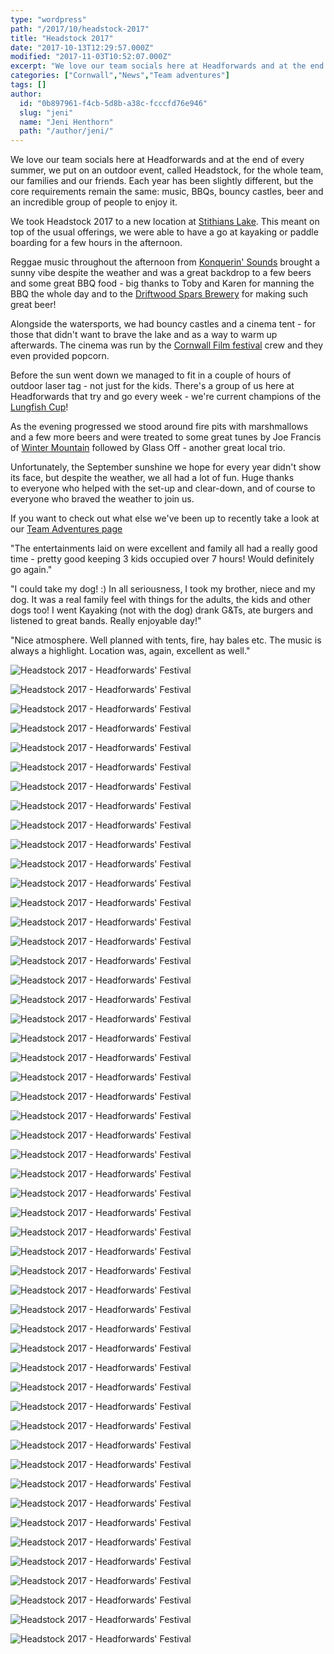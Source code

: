 ```yaml
---
type: "wordpress"
path: "/2017/10/headstock-2017"
title: "Headstock 2017"
date: "2017-10-13T12:29:57.000Z"
modified: "2017-11-03T10:52:07.000Z"
excerpt: "We love our team socials here at Headforwards and at the end of every summer, we put on an outdoor event, called Headstock, for the whole team, our families and our friends. Each year has been slightly different, but the core requirements remain the same: music, BBQs, bouncy castles, beer and an incredible group of …"
categories: ["Cornwall","News","Team adventures"]
tags: []
author:
  id: "0b897961-f4cb-5d8b-a38c-fcccfd76e946"
  slug: "jeni"
  name: "Jeni Henthorn"
  path: "/author/jeni/"
---
```

We love our team socials here at Headforwards and at the end of every summer, we put on an outdoor event, called Headstock, for the whole team, our families and our friends. Each year has been slightly different, but the core requirements remain the same: music, BBQs, bouncy castles, beer and an incredible group of people to enjoy it.

We took Headstock 2017 to a new location at [Stithians Lake](https://www.southwestlakes.co.uk/location/stithians-lake/). This meant on top of the usual offerings, we were able to have a go at kayaking or paddle boarding for a few hours in the afternoon.

Reggae music throughout the afternoon from [Konquerin' Sounds](https://www.facebook.com/konquerin.soundz) brought a sunny vibe despite the weather and was a great backdrop to a few beers and some great BBQ food - big thanks to Toby and Karen for manning the BBQ the whole day and to the [Driftwood Spars Brewery](https://www.driftwoodsparsbrewery.com/) for making such great beer!

Alongside the watersports, we had bouncy castles and a cinema tent - for those that didn't want to brave the lake and as a way to warm up afterwards. The cinema was run by the [Cornwall Film festival](http://cornwallfilmfestival.com/) crew and they even provided popcorn.

Before the sun went down we managed to fit in a couple of hours of outdoor laser tag - not just for the kids. There's a group of us here at Headforwards that try and go every week - we're current champions of the [Lungfish Cup](https://radix-communications.com/lungfish-cup-raise-cash-bbc-children-need/)!

As the evening progressed we stood around fire pits with marshmallows and a few more beers and were treated to some great tunes by Joe Francis of [Winter Mountain](https://www.facebook.com/wintermountain/) followed by Glass Off - another great local trio.

Unfortunately, the September sunshine we hope for every year didn't show its face, but despite the weather, we all had a lot of fun. Huge thanks to everyone who helped with the set-up and clear-down, and of course to everyone who braved the weather to join us.

If you want to check out what else we've been up to recently take a look at our [Team Adventures page](https://www.headforwards.com/category/team-adventures/)

"The entertainments laid on were excellent and family all had a really good time - pretty good keeping 3 kids occupied over 7 hours! Would definitely go again."

"I could take my dog! :) In all seriousness, I took my brother, niece and my dog. It was a real family feel with things for the adults, the kids and other dogs too! I went Kayaking (not with the dog) drank G&Ts, ate burgers and listened to great bands. Really enjoyable day!"

"Nice atmosphere. Well planned with tents, fire, hay bales etc. The music is always a highlight. Location was, again, excellent as well."

![Headstock 2017 - Headforwards' Festival](https://www.headforwards.com/wp-content/uploads/2017/10/headstock-2017-headforwards-22-300x200.jpg)

![Headstock 2017 - Headforwards' Festival](https://www.headforwards.com/wp-content/uploads/2017/10/IMG_3386-300x225.jpg)

![Headstock 2017 - Headforwards' Festival](https://www.headforwards.com/wp-content/uploads/2017/10/headstock-2017-headforwards-18-300x200.jpg)

![Headstock 2017 - Headforwards' Festival](https://www.headforwards.com/wp-content/uploads/2017/10/headstock-2017-headforwards-35-300x200.jpg)

![Headstock 2017 - Headforwards' Festival](https://www.headforwards.com/wp-content/uploads/2017/10/headstock-2017-headforwards-4-300x168.jpg)

![Headstock 2017 - Headforwards' Festival](https://www.headforwards.com/wp-content/uploads/2017/10/headstock-2017-headforwards-130-300x225.jpg)

![Headstock 2017 - Headforwards' Festival](https://www.headforwards.com/wp-content/uploads/2017/10/IMG_3391-300x225.jpg)

![Headstock 2017 - Headforwards' Festival](https://www.headforwards.com/wp-content/uploads/2017/10/headstock-2017-headforwards-83-300x225.jpg)

![Headstock 2017 - Headforwards' Festival](https://www.headforwards.com/wp-content/uploads/2017/10/headstock-2017-headforwards-25-300x200.jpg)

![Headstock 2017 - Headforwards' Festival](https://www.headforwards.com/wp-content/uploads/2017/10/headstock-2017-headforwards-88-300x225.jpg)

![Headstock 2017 - Headforwards' Festival](https://www.headforwards.com/wp-content/uploads/2017/10/headstock-2017-headforwards-122-300x225.jpg)

![Headstock 2017 - Headforwards' Festival](https://www.headforwards.com/wp-content/uploads/2017/10/headstock-2017-headforwards-103-300x225.jpg)

![Headstock 2017 - Headforwards' Festival](https://www.headforwards.com/wp-content/uploads/2017/10/headstock-2017-headforwards-58-300x222.jpg)

![Headstock 2017 - Headforwards' Festival](https://www.headforwards.com/wp-content/uploads/2017/10/headstock-2017-headforwards-48-300x225.jpg)

![Headstock 2017 - Headforwards' Festival](https://www.headforwards.com/wp-content/uploads/2017/10/headstock-2017-headforwards-144-300x225.jpg)

![Headstock 2017 - Headforwards' Festival](https://www.headforwards.com/wp-content/uploads/2017/10/headstock-2017-headforwards-90-300x225.jpg)

![Headstock 2017 - Headforwards' Festival](https://www.headforwards.com/wp-content/uploads/2017/10/headstock-2017-headforwards-21-300x200.jpg)

![Headstock 2017 - Headforwards' Festival](https://www.headforwards.com/wp-content/uploads/2017/10/headstock-2017-headforwards-67-300x225.jpg)

![Headstock 2017 - Headforwards' Festival](https://www.headforwards.com/wp-content/uploads/2017/10/headstock-2017-headforwards-79-300x225.jpg)

![Headstock 2017 - Headforwards' Festival](https://www.headforwards.com/wp-content/uploads/2017/10/headstock-2017-headforwards-102-300x225.jpg)

![Headstock 2017 - Headforwards' Festival](https://www.headforwards.com/wp-content/uploads/2017/10/headstock-2017-headforwards-54-300x225.jpg)

![Headstock 2017 - Headforwards' Festival](https://www.headforwards.com/wp-content/uploads/2017/10/headstock-2017-headforwards-45-300x225.jpg)

![Headstock 2017 - Headforwards' Festival](https://www.headforwards.com/wp-content/uploads/2017/10/headstock-2017-headforwards-81-300x225.jpg)

![Headstock 2017 - Headforwards' Festival](https://www.headforwards.com/wp-content/uploads/2017/10/headstock-2017-headforwards-19-300x200.jpg)

![Headstock 2017 - Headforwards' Festival](https://www.headforwards.com/wp-content/uploads/2017/10/headstock-2017-headforwards-76-300x225.jpg)

![Headstock 2017 - Headforwards' Festival](https://www.headforwards.com/wp-content/uploads/2017/10/headstock-2017-headforwards-49-300x225.jpg)

![Headstock 2017 - Headforwards' Festival](https://www.headforwards.com/wp-content/uploads/2017/10/headstock-2017-headforwards-98-300x225.jpg)

![Headstock 2017 - Headforwards' Festival](https://www.headforwards.com/wp-content/uploads/2017/10/headstock-2017-headforwards-36-300x200.jpg)

![Headstock 2017 - Headforwards' Festival](https://www.headforwards.com/wp-content/uploads/2017/10/headstock-2017-headforwards-17-300x200.jpg)

![Headstock 2017 - Headforwards' Festival](https://www.headforwards.com/wp-content/uploads/2017/10/headstock-2017-headforwards-89-300x225.jpg)

![Headstock 2017 - Headforwards' Festival](https://www.headforwards.com/wp-content/uploads/2017/10/headstock-2017-headforwards-34-300x200.jpg)

![Headstock 2017 - Headforwards' Festival](https://www.headforwards.com/wp-content/uploads/2017/10/headstock-2017-headforwards-38-300x200.jpg)

![Headstock 2017 - Headforwards' Festival](https://www.headforwards.com/wp-content/uploads/2017/10/headstock-2017-headforwards-50-300x225.jpg)

![Headstock 2017 - Headforwards' Festival](https://www.headforwards.com/wp-content/uploads/2017/10/headstock-2017-headforwards-16-300x168.jpg)

![Headstock 2017 - Headforwards' Festival](https://www.headforwards.com/wp-content/uploads/2017/10/headstock-2017-headforwards-101-300x225.jpg)

![Headstock 2017 - Headforwards' Festival](https://www.headforwards.com/wp-content/uploads/2017/10/headstock-2017-headforwards-162-300x225.jpg)

![Headstock 2017 - Headforwards' Festival](https://www.headforwards.com/wp-content/uploads/2017/10/headstock-2017-headforwards-118-300x225.jpg)

![Headstock 2017 - Headforwards' Festival](https://www.headforwards.com/wp-content/uploads/2017/10/headstock-2017-headforwards-110-300x225.jpg)

![Headstock 2017 - Headforwards' Festival](https://www.headforwards.com/wp-content/uploads/2017/10/headstock-2017-headforwards-92-300x225.jpg)

![Headstock 2017 - Headforwards' Festival](https://www.headforwards.com/wp-content/uploads/2017/10/headstock-2017-headforwards-56-300x225.jpg)

![Headstock 2017 - Headforwards' Festival](https://www.headforwards.com/wp-content/uploads/2017/10/headstock-2017-headforwards-31-300x200.jpg)

![Headstock 2017 - Headforwards' Festival](https://www.headforwards.com/wp-content/uploads/2017/10/headstock-2017-headforwards-68-300x225.jpg)

![Headstock 2017 - Headforwards' Festival](https://www.headforwards.com/wp-content/uploads/2017/10/headstock-2017-headforwards-53-300x225.jpg)

![Headstock 2017 - Headforwards' Festival](https://www.headforwards.com/wp-content/uploads/2017/10/headstock-2017-headforwards-5-300x168.jpg)

![Headstock 2017 - Headforwards' Festival](https://www.headforwards.com/wp-content/uploads/2017/10/headstock-2017-headforwards-10-300x168.jpg)

![Headstock 2017 - Headforwards' Festival](https://www.headforwards.com/wp-content/uploads/2017/10/headstock-2017-headforwards-1-300x168.jpg)

![Headstock 2017 - Headforwards' Festival](https://www.headforwards.com/wp-content/uploads/2017/10/headstock-2017-headforwards-26-300x200.jpg)

![Headstock 2017 - Headforwards' Festival](https://www.headforwards.com/wp-content/uploads/2017/10/headstock-2017-headforwards-105-300x225.jpg)

![Headstock 2017 - Headforwards' Festival](https://www.headforwards.com/wp-content/uploads/2017/10/headstock-2017-headforwards-140-300x225.jpg)

![Headstock 2017 - Headforwards' Festival](https://www.headforwards.com/wp-content/uploads/2017/10/headstock-2017-headforwards-32-300x200.jpg)

![Headstock 2017 - Headforwards' Festival](https://www.headforwards.com/wp-content/uploads/2017/10/headstock-2017-headforwards-64-300x225.jpg)